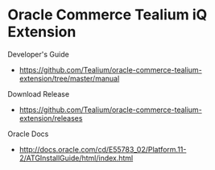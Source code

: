 Oracle Commerce Tealium iQ Extension
===============

Developer's Guide

- https://github.com/Tealium/oracle-commerce-tealium-extension/tree/master/manual

Download Release

- https://github.com/Tealium/oracle-commerce-tealium-extension/releases

Oracle Docs

- http://docs.oracle.com/cd/E55783_02/Platform.11-2/ATGInstallGuide/html/index.html
